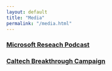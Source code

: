 ```yaml
---
layout: default
title: "Media"
permalink: "/media.html"
---
```


### [Microsoft Reseach Podcast](https://www.microsoft.com/en-us/research/blog/internships-ahoy-with-kirsten-bray-wei-dai-and-sara-beery/)

### [Caltech Breakthrough Campaign](https://breakthrough.caltech.edu/magazine/2018-nov/#article-The-Big-Picture)
